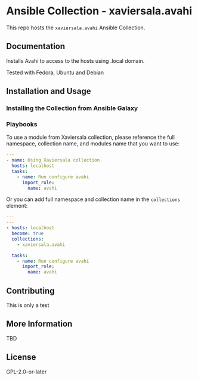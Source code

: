 # Ansible Collection - xaviersala.avahi

This repo hosts the `xaviersala.avahi` Ansible Collection.

## Documentation

Installs Avahi to access to the hosts using .local domain.

Tested with Fedora, Ubuntu and Debian

## Installation and Usage

### Installing the Collection from Ansible Galaxy

### Playbooks

To use a module from Xaviersala collection, please reference the full namespace, collection name,
and modules name that you want to use:

```yaml
---
- name: Using Xaviersala collection
  hosts: localhost
  tasks:
    - name: Run configure avahi
      import_role:
        name: avahi
```

Or you can add full namespace and collection name in the `collections` element:

```yaml
---
---
- hosts: localhost
  become: true
  collections:
    - xaviersala.avahi

  tasks:
    - name: Run configure avahi
      import_role:
        name: avahi
```

## Contributing

This is only a test

## More Information

TBD

## License

GPL-2.0-or-later
